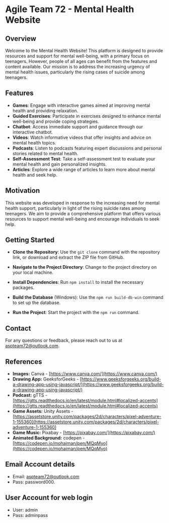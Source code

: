
# Agile Team 72 - Mental Health Website

## Overview

Welcome to the Mental Health Website! This platform is designed to provide resources and support for mental well-being, with a primary focus on teenagers. However, people of all ages can benefit from the features and content available. Our mission is to address the increasing urgency of mental health issues, particularly the rising cases of suicide among teenagers.

## Features

- **Games**: Engage with interactive games aimed at improving mental health and providing relaxation.
- **Guided Exercises**: Participate in exercises designed to enhance mental well-being and provide coping strategies.
- **Chatbot**: Access immediate support and guidance through our interactive chatbot.
- **Videos**: Watch informative videos that offer insights and advice on mental health topics.
- **Podcasts**: Listen to podcasts featuring expert discussions and personal stories related to mental health.
- **Self-Assessment Test**: Take a self-assessment test to evaluate your mental health and gain personalized insights.
- **Articles**: Explore a wide range of articles to learn more about mental health and seek help.

## Motivation

This website was developed in response to the increasing need for mental health support, particularly in light of the rising suicide rates among teenagers. We aim to provide a comprehensive platform that offers various resources to support mental well-being and encourage individuals to seek help.

## Getting Started

- **Clone the Repository**: Use the `git clone` command with the repository link, or download and extract the ZIP file from GitHub.

- **Navigate to the Project Directory**: Change to the project directory on your local machine.

- **Install Dependencies**: Run `npm install` to install the necessary packages.

- **Build the Database** (Windows): Use the `npm run build-db-win` command to set up the database.

- **Run the Project**: Start the project with the `npm run` command.


## Contact

For any questions or feedback, please reach out to us at aspteam72@outlook.com.

## References

- **Images:** Canva - [https://www.canva.com/](https://www.canva.com/)
- **Drawing App:** GeeksforGeeks - [https://www.geeksforgeeks.org/build-a-drawing-app-using-javascript/](https://www.geeksforgeeks.org/build-a-drawing-app-using-javascript/)
- **Podcast:** gTTS - [https://gtts.readthedocs.io/en/latest/module.html#localized-accents](https://gtts.readthedocs.io/en/latest/module.html#localized-accents)
- **Game Assets:** Unity Assets - [https://assetstore.unity.com/packages/2d/characters/pixel-adventure-1-155360](https://assetstore.unity.com/packages/2d/characters/pixel-adventure-1-155360)
- **Game Music:** Pixabay - [https://pixabay.com/](https://pixabay.com/)
- **Animated Background:** codepen - [https://codepen.io/mohaiman/pen/MQqMyo](https://codepen.io/mohaiman/pen/MQqMyo)


## Email Account details
- Email: aspteam72@outlook.com
- Pass: password000.

## User Account for web login
- User: admin
- Pass: adminpass
